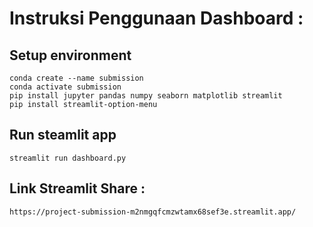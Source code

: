 # Instruksi Penggunaan Dashboard :

## Setup environment
```
conda create --name submission
conda activate submission
pip install jupyter pandas numpy seaborn matplotlib streamlit
pip install streamlit-option-menu
```

## Run steamlit app
```
streamlit run dashboard.py
```

## Link Streamlit Share :
```
https://project-submission-m2nmgqfcmzwtamx68sef3e.streamlit.app/
```

